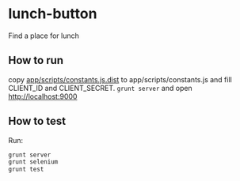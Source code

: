 lunch-button
============

Find a place for lunch

How to run
------------

copy [app/scripts/constants.js.dist](app/scripts/constants.js.dist) to app/scripts/constants.js and fill CLIENT_ID and CLIENT_SECRET.
`grunt server` and open [http://localhost:9000](http://localhost:9000)

How to test
-----------

Run:

```bash
grunt server
grunt selenium
grunt test
```
